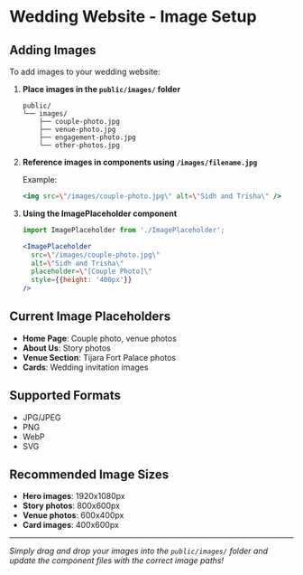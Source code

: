 # Wedding Website - Image Setup

## Adding Images

To add images to your wedding website:

1. **Place images in the `public/images/` folder**
   ```
   public/
   └── images/
       ├── couple-photo.jpg
       ├── venue-photo.jpg
       ├── engagement-photo.jpg
       └── other-photos.jpg
   ```

2. **Reference images in components using `/images/filename.jpg`**
   
   Example:
   ```jsx
   <img src=\"/images/couple-photo.jpg\" alt=\"Sidh and Trisha\" />
   ```

3. **Using the ImagePlaceholder component**
   ```jsx
   import ImagePlaceholder from './ImagePlaceholder';
   
   <ImagePlaceholder 
     src=\"/images/couple-photo.jpg\"
     alt=\"Sidh and Trisha\"
     placeholder=\"[Couple Photo]\"
     style={{height: '400px'}}
   />
   ```

## Current Image Placeholders

- **Home Page**: Couple photo, venue photos
- **About Us**: Story photos
- **Venue Section**: Tijara Fort Palace photos
- **Cards**: Wedding invitation images

## Supported Formats

- JPG/JPEG
- PNG
- WebP
- SVG

## Recommended Image Sizes

- **Hero images**: 1920x1080px
- **Story photos**: 800x600px
- **Venue photos**: 600x400px
- **Card images**: 400x600px

---

*Simply drag and drop your images into the `public/images/` folder and update the component files with the correct image paths!*